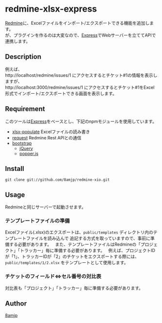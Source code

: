 redmine-xlsx-express
====================

[Redmine](http://www.redmine.org/)に、Excelファイルをインポート/エクスポートできる機能を追加します。  
が、プラグインを作るのは大変なので、[Express](https://www.npmjs.com/package/express)でWebサーバーを立ててAPIで連携します。

## Description

例えば、  
http://localhost/redmine/issues/1 にアクセスするとチケット#1の情報を表示しますが、  
http://localhost:3000/redmine/issues/1 にアクセスするとチケット#1をExcel形式でインポート/エクスポートできる画面を表示します。

## Requirement

このツールは[Express](https://www.npmjs.com/package/express)をベースとし、下記のnpmモジュールを使用しています。

* [xlsx-populate](https://www.npmjs.com/package/xlsx-populate) Excelファイルの読み書き
* [request](https://www.npmjs.com/package/request) Redmine Rest APIとの通信
* [bootstrap](https://www.npmjs.com/package/bootstrap)
  - [jQuery](https://www.npmjs.com/package/jquery)
  - [popper.js](https://www.npmjs.com/package/popper.js)

## Install

`git clone git://github.com/8amjp/redmine-xio.git`

## Usage

Redmineと同じサーバーで起動させます。

### テンプレートファイルの準備

Excelファイル(.xlsx)のエクスポートは、`public/templates` ディレクトリ内のテンプレートファイルを読み込んで
追記する方式を取っていますので、事前に準備する必要があります。  
また、テンプレートファイルはRedmineの「プロジェクト」「トラッカー」毎に準備する必要があります。  
例えば、プロジェクトIDが「1」、トラッカーIDが「2」のチケットをエクスポートする際には、
`public/templates/1/2.xlsx` をテンプレートとして使用します。

### チケットのフィールド<=>セル番号の対比表

対比表も「プロジェクト」「トラッカー」毎に準備する必要があります。  

## Author

[8amjp](https://github.com/8amjp)
